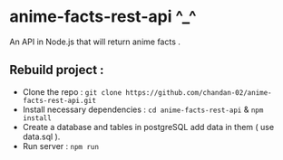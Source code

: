 # anime-facts-rest-api ^_^

An API in Node.js that will return anime facts .


## Rebuild project :
- Clone the repo : `git clone https://github.com/chandan-02/anime-facts-rest-api.git`
- Install necessary dependencies : `cd anime-facts-rest-api` & `npm install`
- Create a database and tables in postgreSQL add data in them ( use data.sql  ).
- Run server :  `npm run` 
